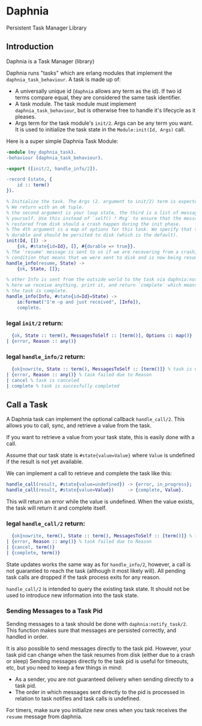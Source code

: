 Daphnia
=======

Persistent Task Manager Library

## Introduction

Daphnia is a Task Manager (library)

Daphnia runs "tasks" which are erlang modules that implement the `daphnia_task_behaviour`.
A task is made up of:
- A universally unique id (`daphnia` allows any term as the id).
  If two id terms compare equal, they are considered the same task identifier.
- A task module.
  The task module must implement `daphnia_task_behaviour`, but is otherwise free to handle it's
  lifecycle as it pleases.
- Args term for the task module's `init/2`.
  Args can be any term you want. It is used to initialize the task state in the `Module:init(Id, Args)` call.


Here is a super simple Daphnia Task Module:

```erlang
-module (my_daphnia_task).
-behaviour (daphnia_task_behaviour).

-export ([init/2, handle_info/2]).

-record (state, {
    id :: term()
}).

% Initialize the task. The Args (2. argument to init/2) term is expected to be the empty list.
% We return with an ok tuple.
% the second argument is your loop state, the third is a list of messages to send
% yourself. Use this instead of `self() ! Msg` to ensure that the messages are correctly
% restored from disk should a crash happen during the init phase.
% The 4th argument is a map of options for this task. We specify that the task is
% durable and should be persited to disk (which is the default).
init(Id, []) ->
    {ok, #state{id=Id}, [], #{durable => true}}.
% The 'resume' message is sent to us if we are recovering from a crash, or other
% condition that means that we were sent to disk and is now being resumed.
handle_info(resume, State) ->
    {ok, State, []};

% other Info is sent from the outside world to the task via daphnia:notify_task/2
% here we receive anything, print it, and return `complete` which means that
% the task is complete.
handle_info(Info, #state{id=Id}=State) ->
    io:format("I'm ~p and just received", [Info]),
    complete.
```


### legal `init/2` return:

```erlang
  {ok, State :: term(), MessagesToSelf :: [term()], Options :: map()}
| {error, Reason :: any()}
```

### legal `handle_info/2` return:

```erlang
  {ok|nowrite, State :: term(), MessagesToSelf :: [term()]} % task is not yet complete
| {error, Reason :: any()} % task failed due to Reason
| cancel % task is canceled
| complete % task is succesfully completed
```


## Call a Task

A Daphnia task can implement the optional callback `handle_call/2`.
This allows you to call, sync, and retrieve a value from the task.

If you want to retrieve a value from your task state, this is easily done with a call.

Assume that our task state is `#state{value=Value}`
where `Value` is undefined if the result is not yet available.

We can implement a call to retrieve and complete the task like this:

```erlang
handle_call(result, #state{value=undefined}) -> {error, in_progress};
handle_call(result, #state{value=Value})     -> {complete, Value}.
```

This will return an error while the value is undefined. When the value exists,
the task will return it and complete itself.

### legal `handle_call/2` return:

```erlang
  {ok|nowrite, term(), State :: term(), MessagesToSelf :: [term()]} % task is not yet complete
| {error, Reason :: any()} % task failed due to Reason
| {cancel, term()}
| {complete, term()}
```

State updates works the same way as for `handle_info/2`, however,
a call is not guarantied to reach the task (although it most likely will).
All pending task calls are dropped if the task process exits for any reason.

`handle_call/2` is intended to query the existing task state.
It should not be used to introduce new information into the task state.


### Sending Messages to a Task Pid

Sending messages to a task should be done with `daphnia:notify_task/2`.
This function makes sure that messages are persisted correctly, and handled in
order.

It is also possible to send messages directly to the task pid.
However, your task pid can change when the task resumes from disk (either due to a crash or sleep)
Sending messages directly to the task pid is useful for timeouts, etc,
but you need to keep a few things in mind:

- As a sender, you are not guaranteed delivery when sending directly to a task pid.
- The order in which messages sent directly to the pid is processed in relation to
  task notifies and task calls is undefined.

For timers, make sure you initialize new ones when you task receives the `resume`
message from daphnia.

